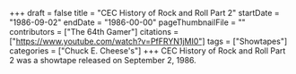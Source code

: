 +++
draft = false
title = "CEC History of Rock and Roll Part 2"
startDate = "1986-09-02"
endDate = "1986-00-00"
pageThumbnailFile = ""
contributors = ["The 64th Gamer"]
citations = ["https://www.youtube.com/watch?v=PfFRYN1jMI0"]
tags = ["Showtapes"]
categories = ["Chuck E. Cheese's"]
+++
CEC History of Rock and Roll Part 2 was a showtape released on September 2, 1986.
